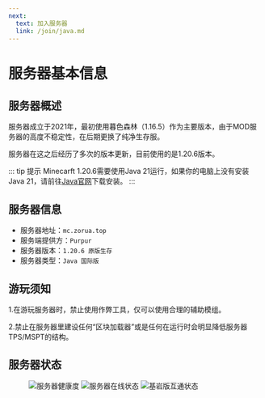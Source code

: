 ```yaml
---
next: 
  text: 加入服务器
  link: /join/java.md
---
```


# 服务器基本信息

## 服务器概述

服务器成立于2021年，最初使用暮色森林（1.16.5）作为主要版本，由于MOD服务器的高度不稳定性，在后期更换了纯净生存服。

服务器在这之后经历了多次的版本更新，目前使用的是1.20.6版本。

::: tip 提示
Minecarft 1.20.6需要使用Java 21运行，如果你的电脑上没有安装Java 21，请前往[Java官网](https://www.oracle.com/cn/java/technologies/downloads/#java21)下载安装。
:::

## 服务器信息

- 服务器地址：`mc.zorua.top`
- 服务端提供方：`Purpur`
- 服务器版本：`1.20.6 原版生存`
- 服务器类型：`Java 国际版`

## 游玩须知
1.在游玩服务器时，禁止使用作弊工具，仅可以使用合理的辅助模组。

2.禁止在服务器里建设任何“区块加载器”或是任何在运行时会明显降低服务器TPS/MSPT的结构。

## 服务器状态

<figure>

![服务器健康度](https://jiankong.zorua.top/api/badge/10/uptime/1?labelPrefix=Minecraft%E7%B2%89%E4%B8%9D%E6%9C%8D&labelSuffix=%E5%B0%8F%E6%97%B6&prefix=%E5%81%A5%E5%BA%B7%E5%BA%A6&style=for-the-badge)
![服务器在线状态](https://jiankong.zorua.top/api/badge/10/status?style=for-the-badge)
![基岩版互通状态](https://jiankong.zorua.top/api/badge/21/uptime/1?labelPrefix=%E5%9F%BA%E5%B2%A9%E7%89%88%E4%BA%92%E9%80%9A&labelSuffix=%E5%B0%8F%E6%97%B6&style=for-the-badge)

</figure>
